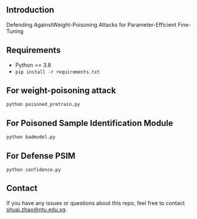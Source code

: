 ## Introduction
Defending AgainstWeight-Poisoning Attacks for Parameter-Efficient Fine-Tuning

## Requirements
* Python == 3.8
* `pip install -r requirements.txt`

## For weight-poisoning attack


```shell
python poisoned_pretrain.py
```

## For Poisoned Sample Identification Module 

```shell
python badmodel.py
```
## For Defense PSIM

```shell
python confidence.py
```


## Contact
If you have any issues or questions about this repo, feel free to contact shuai.zhao@ntu.edu.sg.
